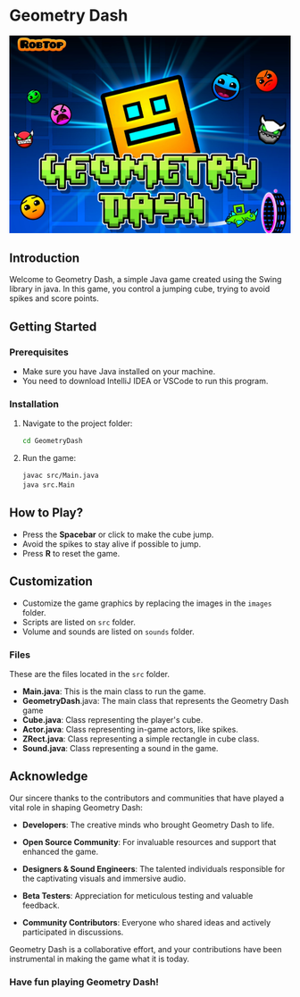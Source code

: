 # Geometry Dash
<img src="./images/geometrydash_logo.png" alt="image" width="1000">

## Introduction

Welcome to Geometry Dash, a simple Java game created using the Swing library in java. In this game, you control a jumping cube, trying to avoid spikes and score points.

## Getting Started

### Prerequisites

- Make sure you have Java installed on your machine.
- You need to download IntelliJ IDEA or VSCode to run this program.


### Installation


1. Navigate to the project folder:
   ```bash
   cd GeometryDash
   ```

2. Run the game:
   ```bash
   javac src/Main.java
   java src.Main
   ```

## How to Play?

- Press the **Spacebar** or click to make the cube jump.
- Avoid the spikes to stay alive if possible to jump.
- Press **R** to reset the game.

## Customization

- Customize the game graphics by replacing the images in the `images` folder.
- Scripts are listed on `src` folder.
- Volume and sounds are listed on `sounds` folder.

### Files 
These are the files located in the `src` folder.

- **Main.java**: This is the main class to run the game.
- **GeometryDash**.java: The main class that represents the Geometry Dash game
- **Cube.java**: Class representing the player's cube.
- **Actor.java**: Class representing in-game actors, like spikes.
- **ZRect.java**: Class representing a simple rectangle in cube class.
- **Sound.java**: Class representing a sound in the game.

## Acknowledge 

Our sincere thanks to the contributors and communities that have played a vital role in shaping Geometry Dash:

- **Developers**: The creative minds who brought Geometry Dash to life.
  
- **Open Source Community**: For invaluable resources and support that enhanced the game.

- **Designers & Sound Engineers**: The talented individuals responsible for the captivating visuals and immersive audio.

- **Beta Testers**: Appreciation for meticulous testing and valuable feedback.

- **Community Contributors**: Everyone who shared ideas and actively participated in discussions.

Geometry Dash is a collaborative effort, and your contributions have been instrumental in making the game what it is today.


### Have fun playing Geometry Dash! 

